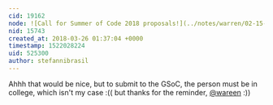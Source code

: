 ```yaml
---
cid: 19162
node: ![Call for Summer of Code 2018 proposals!](../notes/warren/02-15-2018/call-for-summer-of-code-2018-proposals)
nid: 15743
created_at: 2018-03-26 01:37:04 +0000
timestamp: 1522028224
uid: 525300
author: stefannibrasil
---
```


Ahhh that would be nice, but to submit to the GSoC, the person must be in college, which isn't my case :(( but thanks for the reminder, [@wareen](/profile/wareen) :))